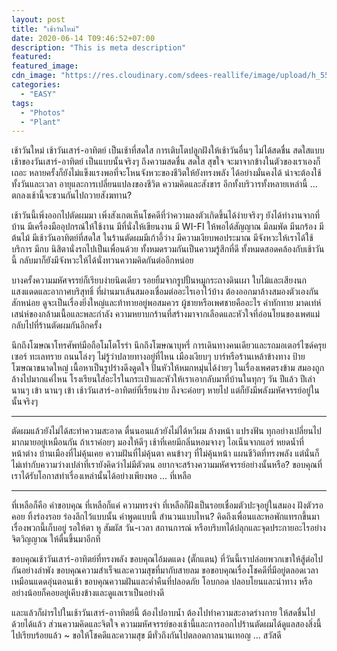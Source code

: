 ```yaml
---
layout: post
title: "เช้าวันใหม่"
date: 2020-06-14 T09:46:52+07:00
description: "This is meta description"
featured:
featured_image:
cdn_image: "https://res.cloudinary.com/sdees-reallife/image/upload/h_554,w_474,c_fill/v1569159407/IMG_9083.jpg"
categories:
  - "EASY"
tags:
  - "Photos"
  - "Plant"
---
```


เช้าวันใหม่ เช้าวันเสาร์-อาทิตย์ เป็นเช้าที่สดใส การเติบโตปลูกฝังให้เช้าวันอื่นๆ ไม่ได้สดชื่น สดใสแบบเช้าของวันเสาร์-อาทิตย์ เป็นแบบนั้นจริงๆ ถึงความสดชื่น สดใส สุขใจ จะมาจากข้างในตัวของเราเองก็เถอะ หลายครั้งก็ยังไม่แข็งแรงพอที่จะโหนจังหวะของชีวิตให้ยังทรงพลัง ได้อย่างมั่นคงได้ น่าจะต้องใช้ทั้งวันและเวลา อายุและการเปลี่ยนแปลงของชีวิต ความคิดและสังขาร อีกทั้งบริวารทั้งหลายเหล่านี้ ... ตกลงเช้านี้จะชวนกันไปถวายสังฆทาน?

เช้าวันนี้เพิ่งออกไปตัดผมมา เพิ่งสังเกตเห็นโชคดีที่ว่าความลงตัวเกิดขึ้นได้ง่ายจริงๆ ยังได้ทำงานจากที่บ้าน มีเครื่องมืออุปกรณ์ให้ใช้งาน มีที่นั่งให้เขียนงาน มี WI-FI ให้พอได้สัญญาณ มีลมพัด มีนกร้อง มีต้นไม้ มีเช้าวันอาทิตย์ที่สดใส ในร้านตัดผมมีเก้าอี้ว่าง มีความเงียบพอประมาณ มีจังหวะให้เราได้ใช้บริการ มีกบ นิสิตานั่งรถไปเป็นเพื่อนด้วย ทั้งหมดรวมกันเป็นความรู้สึกที่ดี ทั้งหมดสอดคล้องกับเช้าวันนี้ กลับมาก็ยังมีจังหวะให้ได้นั่งทวนความคิดกันต่ออีกหน่อย

บางครั้งความมหัศจรรย์ก็เรียบง่ายนิดเดียว รอยยิ้มจากรูปปั้นหมูกระถางดินเผา ใบไม้และเสียงนก แสงแดดและอากาศบริสุทธิ์ ที่ผ่านมาเส้นสมองเชื่อมต่ออะไรเอาไว้บ้าง ต้องออกมาล้างสมองตัวเองกันสักหน่อย ดูจะเป็นเรื่องยิ่งใหญ่และท้าทายอยู่พอสมควร ผู้ชายหรือเพศชายคืออะไร คำทักทาย มาดเท่ห์ เสน่ห์ของกล้ามเนื้อและพละกำลัง ความหยาบกร้านที่สร้างมาจากเลือดและหัวใจที่อ่อนโยนของเพศแม่ กลับไปที่ร้านตัดผมกันอีกครั้ง

นึกถึงโฆษณาโทรศัพท์มือถือโมโตโรร่า นึกถึงโฆษณาบุหรี่ การเดินทางคนเดียวและรถมอเตอร์ไซด์ครุยเซอร์ ทะเลทราย ถนนโล่งๆ ไม่รู้ว่าปลายทางอยู่ที่ไหน เมืองเงียบๆ บาร์หรือร้านเหล้าข้างทาง ป้ายโฆษณาขนาดใหญ่ เนื้อหาเป็นรูปร่างดึงดูดใจ ปั่นหัวให้หมกหมุ่นได้ง่ายๆ ในเรื่องเพศตรงข้าม สมองถูกล้างไปมากแค่ไหน โรงเรียนใส่อะไรในกระเป๋าและหัวให้เราเอากลับมาที่บ้านในทุกๆ วัน ปีแล้ว ปีเล่า นานๆ เข้า นานๆ เข้า เช้าวันเสาร์-อาทิตย์ที่เรียนง่าย ถึงจะค่อยๆ หายไป แต่ก็ยังมีพลังมหัศจรรย์อยู่ในนั้นจริงๆ

---

ตัดผมแล้วยังไม่ได้สะทำความสะอาด ตื่นนอนแล้วยังไม่ได้หวีผม ล้างหน้า แปรงฟัน ทุกอย่างเปลี่ยนไปมากมายอยู่เหมือนกัน ถ้าเราค่อยๆ มองให้ดีๆ เช้าที่เคยมีกลิ่นหอมจางๆ ไอเน็นจากแอร์ หยดน้ำที่หน้าต่าง บ้านเมืองที่ไม่คุ้นเคย ความฝันที่ไม่คุ้นตา คนข้างๆ ที่ไม่คุ้นหน้า แผนชีวิตที่ทรงพลัง แต่นั่นก็ไม่เท่ากับความว่างเปล่าที่เรายังคิดว่าไม่มีตัวตน อยากจะสร้างความมหัศจรรย์อย่างนั้นหรือ? ขอบคุณที่เราได้รับโอกาสทำเรื่องเหล่านั้นได้อย่างเพียงพอ ... ที่เหลือ

---

ที่เหลือก็คือ คำขอบคุณ ที่เหลือก็แค่ ความทรงจำ ที่เหลือก็ฝังเป็นรอยเชื่อมตัวปะจุอยู่ในสมอง ฝังตัวรอคอย ทิ้งร่องรอย ร่องลึกไว้แบบนั้น คำพูดแบบนี้ สำนวนแบบไหน? คิดถึงเพื่อนและหอพักแทรกขึ้นมา เรื่องพวกนี้เก็บอยู่ รอให้ตา หู สัมผัส วัน-เวลา สถานการณ์ หรือบริบทได้ปลุกและจุดประกายอะไรอย่างจิตวิญญาณ ให้ตื่นขึ้นมาอีกที

ขอบคุณเช้าวันเสาร์-อาทิตย์ที่ทรงพลัง ขอบคุณไอ้มดแดง (ตั๊กแตน) ที่วันนี้เราปล่อยพวกเขาให้สู้ต่อไปกันอย่างลำพัง ขอบคุณความสำเร็จและความสุขที่มากับสายลม ขอขอบคุณเรื่องโชคดีที่มีอยู่ตลอดเวลา เหมือนแดดอุ่นตอนเช้า ขอบคุณความฝันและค่ำคืนที่ปลอดภัย โอบกอด ปลอบโยนและนำทาง หรืออย่างน้อยก็คอยอยู่เคีบงข้างและดูแลเราเป็นอย่างดี

และแล้วก็ผ่ารไปในเช้าวันเสาร์-อาาทิตย์นี้ ต้องไปอาบน้ำ ต้องไปทำความสะอาดร่างกาย ให้สดชื่นไปด้วยได้แล้ว ส่วนความคิดและจิตใจ ความมหัศจรรย์ของเช้านี้และการออกไปร้านตัดผมได้ดูแลสองสิ่งนี้ไปเรียบร้อยแล้ว ~ ขอให้โชคดีและความสุข มีทั่วถึงกันไปตลอดกาลนานเทอญ ... สวัสดี
